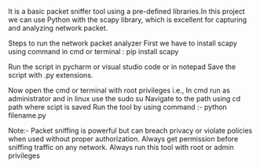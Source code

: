It is a basic packet sniffer tool using a pre-defined libraries.In this project we can use Python with the scapy library, which is excellent for capturing and analyzing network packet.

Steps to run the network packet analyzer
First we have to install scapy using command in cmd or terminal : pip install scapy

Run the script in pycharm or visual studio code or in notepad 
Save the script with .py extensions.

Now open the cmd or terminal with root privileges i.e., In cmd run as administrator and in linux use the sudo su 
Navigate to the path using cd path where scipt is saved
Run the tool by using command :- python filename.py

Note:- Packet sniffing is powerful but can breach privacy or violate policies when used without proper authorization.
       Always get permission before sniffing traffic on any network.
       Always run this tool with root or admin privileges 
